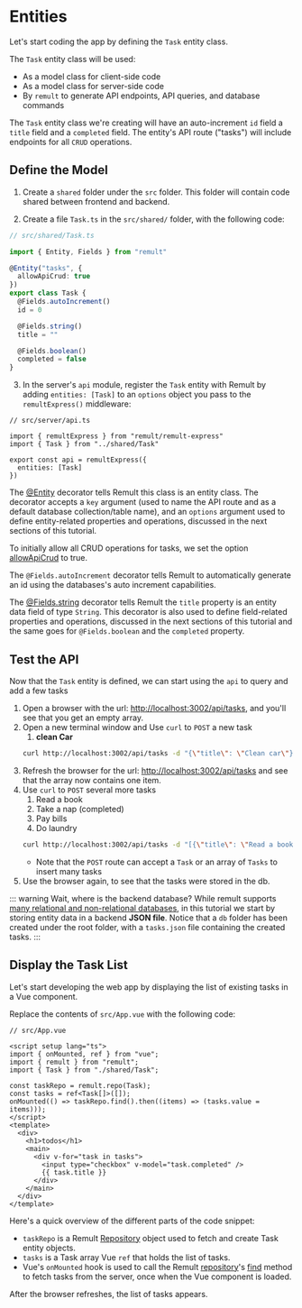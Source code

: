 # Entities

Let's start coding the app by defining the `Task` entity class.

The `Task` entity class will be used:

- As a model class for client-side code
- As a model class for server-side code
- By `remult` to generate API endpoints, API queries, and database commands

The `Task` entity class we're creating will have an auto-increment `id` field a `title` field and a `completed` field. The entity's API route ("tasks") will include endpoints for all `CRUD` operations.

## Define the Model

1. Create a `shared` folder under the `src` folder. This folder will contain code shared between frontend and backend.

2. Create a file `Task.ts` in the `src/shared/` folder, with the following code:

```ts
// src/shared/Task.ts

import { Entity, Fields } from "remult"

@Entity("tasks", {
  allowApiCrud: true
})
export class Task {
  @Fields.autoIncrement()
  id = 0

  @Fields.string()
  title = ""

  @Fields.boolean()
  completed = false
}
```

3. In the server's `api` module, register the `Task` entity with Remult by adding `entities: [Task]` to an `options` object you pass to the `remultExpress()` middleware:

```ts{4,7}
// src/server/api.ts

import { remultExpress } from "remult/remult-express"
import { Task } from "../shared/Task"

export const api = remultExpress({
  entities: [Task]
})
```

The [@Entity](../../docs/ref_entity.md) decorator tells Remult this class is an entity class. The decorator accepts a `key` argument (used to name the API route and as a default database collection/table name), and an `options` argument used to define entity-related properties and operations, discussed in the next sections of this tutorial.

To initially allow all CRUD operations for tasks, we set the option [allowApiCrud](../../docs/ref_entity.md#allowapicrud) to true.

The `@Fields.autoIncrement` decorator tells Remult to automatically generate an id using the databases's auto increment capabilities.

The [@Fields.string](../../docs/ref_field.md) decorator tells Remult the `title` property is an entity data field of type `String`. This decorator is also used to define field-related properties and operations, discussed in the next sections of this tutorial and the same goes for `@Fields.boolean` and the `completed` property.

## Test the API

Now that the `Task` entity is defined, we can start using the `api` to query and add a few tasks

1. Open a browser with the url: [http://localhost:3002/api/tasks](http://localhost:3002/api/tasks), and you'll see that you get an empty array.
2. Open a new terminal window and Use `curl` to `POST` a new task
   1. **clean Car**
   ```sh
   curl http://localhost:3002/api/tasks -d "{\"title\": \"Clean car\"}" -H "Content-Type: application/json"
   ```
3. Refresh the browser for the url: [http://localhost:3002/api/tasks](http://localhost:3002/api/tasks) and see that the array now contains one item.
4. Use `curl` to `POST` several more tasks
   1. Read a book
   2. Take a nap (completed)
   3. Pay bills
   4. Do laundry
   ```sh
   curl http://localhost:3002/api/tasks -d "[{\"title\": \"Read a book\"},{\"title\": \"Take a nap\", \"completed\":true },{\"title\": \"Pay bills\"},{\"title\": \"Do laundry\"}]" -H "Content-Type: application/json"
   ```
   - Note that the `POST` route can accept a `Task` or an array of `Tasks` to insert many tasks
5. Use the browser again, to see that the tasks were stored in the db.

::: warning Wait, where is the backend database?
While remult supports [many relational and non-relational databases](https://remult.dev/docs/databases.html), in this tutorial we start by storing entity data in a backend **JSON file**. Notice that a `db` folder has been created under the root folder, with a `tasks.json` file containing the created tasks.
:::

## Display the Task List

Let's start developing the web app by displaying the list of existing tasks in a Vue component.

Replace the contents of `src/App.vue` with the following code:

```vue
// src/App.vue

<script setup lang="ts">
import { onMounted, ref } from "vue";
import { remult } from "remult";
import { Task } from "./shared/Task";

const taskRepo = remult.repo(Task);
const tasks = ref<Task[]>([]);
onMounted(() => taskRepo.find().then((items) => (tasks.value = items)));
</script>
<template>
  <div>
    <h1>todos</h1>
    <main>
      <div v-for="task in tasks">
        <input type="checkbox" v-model="task.completed" />
        {{ task.title }}
      </div>
    </main>
  </div>
</template>

```

Here's a quick overview of the different parts of the code snippet:

- `taskRepo` is a Remult [Repository](../../docs/ref_repository.md) object used to fetch and create Task entity objects.
- `tasks` is a Task array Vue `ref` that holds the list of tasks.
- Vue's `onMounted` hook is used to call the Remult [repository](../../docs/ref_repository.md)'s [find](../../docs/ref_repository.md#find) method to fetch tasks from the server, once when the Vue component is loaded.

After the browser refreshes, the list of tasks appears.
